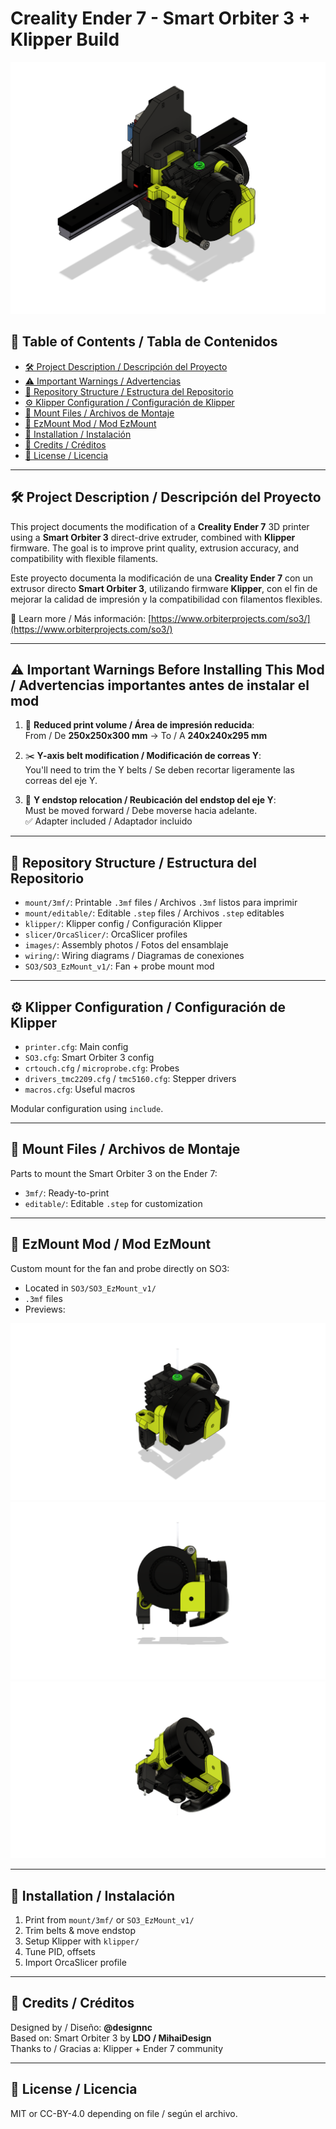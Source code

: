 # Creality Ender 7 - Smart Orbiter 3 + Klipper Build

![Overview Image](https://github.com/designnc/ender7-smart-orbiter-v3/raw/main/images/Ender%207%20X%20S03%20v3.3-1.png)

## 📑 Table of Contents / Tabla de Contenidos

- [🛠️ Project Description / Descripción del Proyecto](#project-description--descripción-del-proyecto)
- [⚠️ Important Warnings / Advertencias](#important-warnings-before-installing-this-mod--advertencias-importantes-antes-de-instalar-el-mod)
- [📂 Repository Structure / Estructura del Repositorio](#repository-structure--estructura-del-repositorio)
- [⚙️ Klipper Configuration / Configuración de Klipper](#klipper-configuration--configuración-de-klipper)
- [🧱 Mount Files / Archivos de Montaje](#mount-files--archivos-de-montaje)
- [🧩 EzMount Mod / Mod EzMount](#ezmount-mod--mod-ezmount)
- [🔧 Installation / Instalación](#installation--instalación)
- [📸 Credits / Créditos](#credits--créditos)
- [📜 License / Licencia](#license--licencia)

---

## 🛠️ Project Description / Descripción del Proyecto

This project documents the modification of a **Creality Ender 7** 3D printer using a **Smart Orbiter 3** direct-drive extruder, combined with **Klipper** firmware. The goal is to improve print quality, extrusion accuracy, and compatibility with flexible filaments.

Este proyecto documenta la modificación de una **Creality Ender 7** con un extrusor directo **Smart Orbiter 3**, utilizando firmware **Klipper**, con el fin de mejorar la calidad de impresión y la compatibilidad con filamentos flexibles.

🔗 Learn more / Más información: [https://www.orbiterprojects.com/so3/](https://www.orbiterprojects.com/so3/)

---

## ⚠️ Important Warnings Before Installing This Mod / Advertencias importantes antes de instalar el mod

1. 📐 **Reduced print volume / Área de impresión reducida**:  
   From / De **250x250x300 mm** → To / A **240x240x295 mm**

2. ✂️ **Y-axis belt modification / Modificación de correas Y**:  
   You'll need to trim the Y belts / Se deben recortar ligeramente las correas del eje Y.

3. 🛑 **Y endstop relocation / Reubicación del endstop del eje Y**:  
   Must be moved forward / Debe moverse hacia adelante.  
   ✅ Adapter included / Adaptador incluido

---

## 📂 Repository Structure / Estructura del Repositorio

- `mount/3mf/`: Printable `.3mf` files / Archivos `.3mf` listos para imprimir  
- `mount/editable/`: Editable `.step` files / Archivos `.step` editables  
- `klipper/`: Klipper config / Configuración Klipper  
- `slicer/OrcaSlicer/`: OrcaSlicer profiles  
- `images/`: Assembly photos / Fotos del ensamblaje  
- `wiring/`: Wiring diagrams / Diagramas de conexiones  
- `SO3/SO3_EzMount_v1/`: Fan + probe mount mod

---

## ⚙️ Klipper Configuration / Configuración de Klipper

- `printer.cfg`: Main config  
- `SO3.cfg`: Smart Orbiter 3 config  
- `crtouch.cfg` / `microprobe.cfg`: Probes  
- `drivers_tmc2209.cfg` / `tmc5160.cfg`: Stepper drivers  
- `macros.cfg`: Useful macros

Modular configuration using `include`.

---

## 🧱 Mount Files / Archivos de Montaje

Parts to mount the Smart Orbiter 3 on the Ender 7:

- `3mf/`: Ready-to-print  
- `editable/`: Editable `.step` for customization

---

## 🧩 EzMount Mod / Mod EzMount

Custom mount for the fan and probe directly on SO3:

- Located in `SO3/SO3_EzMount_v1/`
- `.3mf` files
- Previews:

![S03 EzMount P1](https://github.com/designnc/ender7-smart-orbiter-v3/raw/main/SO3/SO3_EzMount_v1/S03%20EzMount%20V1.0%20P1.png)
![S03 EzMount P2](https://github.com/designnc/ender7-smart-orbiter-v3/raw/main/SO3/SO3_EzMount_v1/S03%20EzMount%20V1.0%20P2.png)
![S03 EzMount P3](https://github.com/designnc/ender7-smart-orbiter-v3/raw/main/SO3/SO3_EzMount_v1/S03%20EzMount%20V1.0%20P3.png)

---

## 🔧 Installation / Instalación

1. Print from `mount/3mf/` or `SO3_EzMount_v1/`  
2. Trim belts & move endstop  
3. Setup Klipper with `klipper/`  
4. Tune PID, offsets  
5. Import OrcaSlicer profile

---

## 📸 Credits / Créditos

Designed by / Diseño: **@designnc**  
Based on: Smart Orbiter 3 by **LDO / MihaiDesign**  
Thanks to / Gracias a: Klipper + Ender 7 community

---

## 📜 License / Licencia

MIT or CC-BY-4.0 depending on file / según el archivo.

